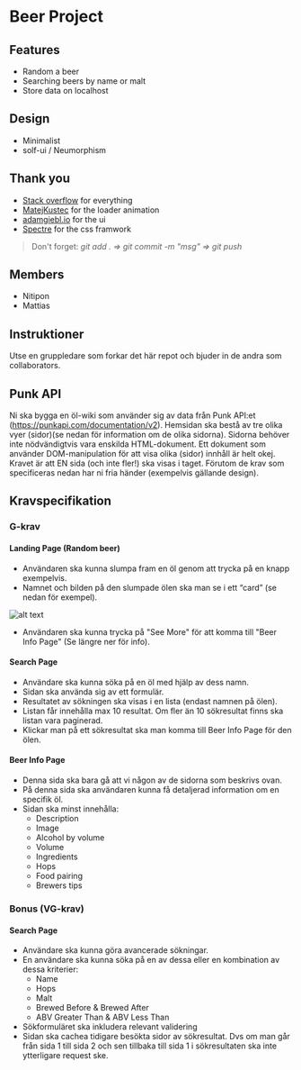 # Beer Project

## Features

-  Random a beer
-  Searching beers by name or malt
-  Store data on localhost

## Design

-  Minimalist
-  solf-ui / Neumorphism

## Thank you

-  [Stack overflow](https://stackoverflow.com/) for everything
-  [MatejKustec](https://github.com/MatejKustec) for the loader animation
-  [adamgiebl.io](https://www.instagram.com/adamgiebl.io/) for the ui
-  [Spectre](https://picturepan2.github.io/spectre/index.html) for the css framwork

> Don't forget: _git add . => git commit -m "msg" => git push_

## Members

-  Nitipon
-  Mattias

## Instruktioner

Utse en gruppledare som forkar det här repot och bjuder in de andra som collaborators.

## Punk API

Ni ska bygga en öl-wiki som använder sig av data från Punk API:et (https://punkapi.com/documentation/v2). Hemsidan ska bestå av tre olika vyer (sidor)(se nedan för information om de olika sidorna). Sidorna behöver inte nödvändigtvis vara enskilda HTML-dokument. Ett dokument som använder DOM-manipulation för att visa olika (sidor) innhåll är helt okej. Kravet är att EN sida (och inte fler!) ska visas i taget. Förutom de krav som specificeras nedan har ni fria händer (exempelvis gällande design).

## Kravspecifikation

### G-krav

#### Landing Page (Random beer)

-  Användaren ska kunna slumpa fram en öl genom att trycka på en knapp exempelvis.
-  Namnet och bilden på den slumpade ölen ska man se i ett “card” (se nedan för exempel).

![alt text](BeerCard.jpg)

-  Användaren ska kunna trycka på "See More" för att komma till "Beer Info Page" (Se längre ner för info).

#### Search Page

-  Användare ska kunna söka på en öl med hjälp av dess namn.
-  Sidan ska använda sig av ett formulär.
-  Resultatet av sökningen ska visas i en lista (endast namnen på ölen).
-  Listan får innehålla max 10 resultat. Om fler än 10 sökresultat finns ska listan vara paginerad.
-  Klickar man på ett sökresultat ska man komma till Beer Info Page för den ölen.

#### Beer Info Page

-  Denna sida ska bara gå att vi någon av de sidorna som beskrivs ovan.
-  På denna sida ska användaren kunna få detaljerad information om en specifik öl.
-  Sidan ska minst innehålla:
   -  Description
   -  Image
   -  Alcohol by volume
   -  Volume
   -  Ingredients
   -  Hops
   -  Food pairing
   -  Brewers tips

### Bonus (VG-krav)

#### Search Page

-  Användare ska kunna göra avancerade sökningar.
-  En användare ska kunna söka på en av dessa eller en kombination av dessa kriterier:
   -  Name
   -  Hops
   -  Malt
   -  Brewed Before & Brewed After
   -  ABV Greater Than & ABV Less Than
-  Sökformuläret ska inkludera relevant validering
-  Sidan ska cachea tidigare besökta sidor av sökresultat. Dvs om man går från sida 1 till sida 2 och sen tillbaka till sida 1 i sökresultaten ska inte ytterligare request ske.
